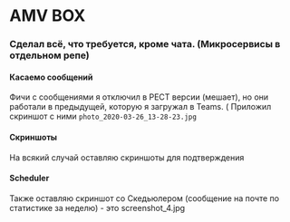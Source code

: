 # AMV BOX
### Сделал всё, что требуется, кроме чата. (Микросервисы в отдельном репе)

#### Касаемо сообщений
Фичи с сообщениями я отключил в РЕСТ версии (мешает), но они работали в предыдущей, которую я загружал в Teams. (
Приложил скриншот с ними `photo_2020-03-26_13-28-23.jpg`

#### Скриншоты
На всякий случай оставляю скриншоты для подтверждения

#### Scheduler
Также оставляю скриншот со Скедьюлером (сообщение на почте по статистике за неделю) - это screenshot_4.jpg
